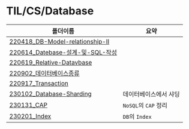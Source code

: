 # TIL/CS/Database

| 폴더이름                                                                                                                        | 요약                |
| --------------------------------------------------------------------------------------------------------------------------- | ----------------- |
| [220418_DB-Model-relationship-II](https://github.com/seho27060/TIL/tree/master/CS/DataBase/220418_DB-Model-relationship-II) |                   |
| [220614_Datebase-설계-및-SQL-작성](https://github.com/seho27060/TIL/tree/master/CS/DataBase/220614_Datebase-설계-및-SQL-작성)         |                   |
| [220619_Relative-Datavbase](https://github.com/seho27060/TIL/tree/master/CS/DataBase/220619_Relative-Datavbase)             |                   |
| [220902_데이터베이스종류](https://github.com/seho27060/TIL/tree/master/CS/DataBase/220902_데이터베이스종류)                                 |                   |
| [220917_Transaction](https://github.com/seho27060/TIL/tree/master/CS/DataBase/220917_Transaction)                           |                   |
| [230102_Database-Sharding](https://github.com/seho27060/TIL/tree/master/CS/DataBase/230102_Database-Sharding)               | 데이터베이스에서 샤딩       |
| [230131_CAP](https://github.com/seho27060/TIL/tree/master/CS/DataBase/230131_CAP)                                           | `NoSQL`의 `CAP` 정리 |
| [230201_Index](https://github.com/seho27060/TIL/tree/master/CS/DataBase/230201_Index)                                       | `DB`의 `Index`     |
